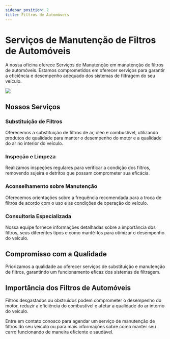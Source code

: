 ```yaml
---
sidebar_position: 2
title: Filtros de Automóveis
---
```


# Serviços de Manutenção de Filtros de Automóveis

A nossa oficina oferece Serviços de Manutenção em manutenção de filtros de automóveis. Estamos comprometidos em oferecer serviços para garantir a eficiência e desempenho adequado dos sistemas de filtragem do seu veículo.

![](https://th.bing.com/th/id/OIP.7jBsNIw1AZi93U-t1y-UIgHaEu?rs=1&pid=ImgDetMain)

## Nossos Serviços

### Substituição de Filtros

Oferecemos a substituição de filtros de ar, óleo e combustível, utilizando produtos de qualidade para manter o desempenho do motor e a qualidade do ar no interior do veículo.

### Inspeção e Limpeza

Realizamos inspeções regulares para verificar a condição dos filtros, removendo sujeira e detritos que possam comprometer sua eficácia.

### Aconselhamento sobre Manutenção

Oferecemos orientações sobre a frequência recomendada para a troca de filtros de acordo com o uso e as condições de operação do veículo.

### Consultoria Especializada

Nossa equipe fornece informações detalhadas sobre a importância dos filtros, seus diferentes tipos e como mantê-los para otimizar o desempenho do veículo.

## Compromisso com a Qualidade

Priorizamos a qualidade ao oferecer serviços de substituição e manutenção de filtros, garantindo um funcionamento eficaz dos sistemas de filtragem.

## Importância dos Filtros de Automóveis

Filtros desgastados ou obstruídos podem comprometer o desempenho do motor, reduzir a eficiência do combustível e afetar a qualidade do ar interno do veículo.

Entre em contato conosco para agendar um serviço de manutenção de filtros do seu veículo ou para mais informações sobre como manter seu carro funcionando de maneira eficiente e saudável.


